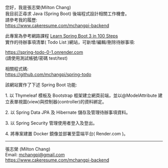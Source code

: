 您好，我是張志榮(Milton Chang)  
我目前正尋求 Java (Spring Boot) 後端程式設計相關工作機會。  
請參考我的履歷:  
https://www.cakeresume.com/mchangpi-backend

此專案為參考網路課程 <a href="https://www.udemy.com/course/spring-boot-tutorial-for-beginners/" target="_blank">Learn Spring Boot 3 in 100 Steps</a>  
實作的待辦事項清單( Todo List )網站，可新增/編輯/刪除待辦事項:

https://spring-todo-0-1.onrender.com  
(請使用測試帳號/密碼 test/test)

相關程式碼:  
https://github.com/mchangpi/spring-todo

該網站實作了下述 Spring Boot 功能:  

1\. 以 Thymeleaf 模板及 Bootstrap 框架建立網頁前端，並以@ModelAttribute 建立表單視圖(view)與控制器(controller)的資料綁定。  

2\. 以 Spring Data JPA 及 Hibernate 儲存及管理待辦事項資料。  

3\. 以 Spring Security 管理使用者登入及登出。  

4\. 將專案建置 Docker 鏡像並部署至雲端平台( Render.com )。

---
張志榮 (Milton Chang)  
Email: mchangpi@gmail.com  
https://www.cakeresume.com/mchangpi-backend
